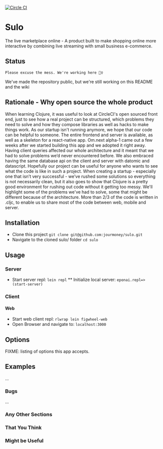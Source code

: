 [![Circle CI](https://circleci.com/gh/jourmoney/sulo.svg?style=shield&circle-token=d51f6b92f4dfb834f78b6550371a0588aa39d572)](https://circleci.com/gh/jourmoney/sulo)
# Sulo
The live marketplace online - A product built to make shopping online more interactive by combining live streaming with small business e-commerce.

## Status

```
Please excuse the mess. We're working here 👷‍♀️
```

We've made the repository public, but we're still working on this README and the wiki

## Rationale - Why open source the whole product

When learning Clojure, it was useful to look at CircleCI's open sourced front end, just to see how a real project can be structured, which problems they need to solve and how they compose libraries as well as hacks to make things work. As our startup isn't running anymore, we hope that our code can be helpful to someone. The entire frontend and server is available, as well as a skeleton for a react-native app.
Om.next alpha-1 came out a few weeks after we started building this app and we adopted it right away. Having client queries affected our whole architecture and it meant that we had to solve problems we’d never encountered before. We also embraced having the same database api on the client and server with datomic and datascript. Hopefully our project can be useful for anyone who wants to see what the code is like in such a project. When creating a startup - especially one that isn’t very successful - we’ve rushed some solutions so everything is not necessarily clean, but it also goes to show that Clojure is a pretty good environment for rushing out code without it getting too messy.
We'll highlight some of the problems we've had to solve, some that might be different because of the architecture. More than 2/3 of the code is written in .cljc, to enable us to share most of the code between web, mobile and server.


## Installation

* Clone this project ```git clone git@github.com:jourmoney/sulo.git```
* Navigate to the cloned sulo/ folder ```cd sulo```

## Usage
### Server
* Start server repl: ```lein repl```
** Initialize local server: ```eponai.repl=> (start-server)```

### Client
#### Web
* Start web client repl: ```rlwrap lein figwheel-web```
* Open Browser and navigate to: ```localhost:3000```

## Options

FIXME: listing of options this app accepts.

## Examples

...

### Bugs

...

### Any Other Sections
### That You Think
### Might be Useful

